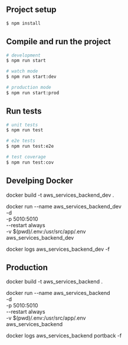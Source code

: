 ## Project setup

```bash
$ npm install
```

## Compile and run the project

```bash
# development
$ npm run start

# watch mode
$ npm run start:dev

# production mode
$ npm run start:prod
```

## Run tests

```bash
# unit tests
$ npm run test

# e2e tests
$ npm run test:e2e

# test coverage
$ npm run test:cov
```

## Develping Docker
docker build -t aws_services_backend_dev .

docker run --name aws_services_backend_dev \
  -d \
  -p 5010:5010 \
  --restart always \
  -v $(pwd)/.env:/usr/src/app/.env \
  aws_services_backend_dev

docker logs aws_services_backend_dev -f

## Production
docker build -t aws_services_backend .

docker run --name aws_services_backend \
  -d \
  -p 5010:5010 \
  --restart always \
  -v $(pwd)/.env:/usr/src/app/.env \
  aws_services_backend

docker logs aws_services_backend portback -f